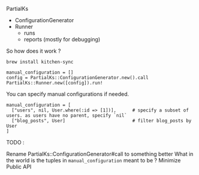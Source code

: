 PartialKs
  - ConfigurationGenerator
  - Runner
    - runs
    - reports (mostly for debugging)

So how does it work ?

`brew install kitchen-sync`

```
manual_configuration = []
config = PartialKs::ConfigurationGenerator.new().call
PartialKs::Runner.new([config]).run!
```

You can specify manual configurations if needed.

```
manual_configuration = [
  ["users", nil, User.where(:id => [1])],      # specify a subset of users. as users have no parent, specify `nil`
  ["blog_posts", User]                         # filter blog_posts by User
]
```

TODO :

Rename PartialKs::ConfigurationGenerator#call to something better
What in the world is the tuples in `manual_configuration` meant to be ?
Minimize Public API


